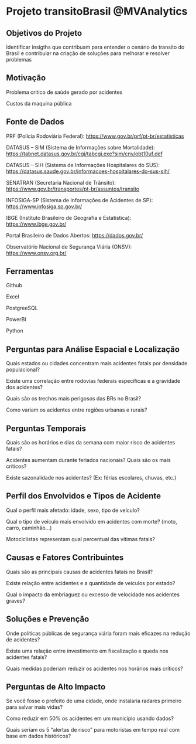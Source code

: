 # Projeto transitoBrasil @MVAnalytics

Objetivos do Projeto
--
Identificar insigths que contribuam para entender o cenário de transito do Brasil e contribuiar na criação de soluções para melhorar e resolver problemas

Motivação
--
Problema critico de saúde gerado por acidentes 

Custos da maquina pública

Fonte de Dados
--
PRF (Polícia Rodoviária Federal):
https://www.gov.br/prf/pt-br/estatisticas

DATASUS – SIM (Sistema de Informações sobre Mortalidade):
https://tabnet.datasus.gov.br/cgi/tabcgi.exe?sim/cnv/obt10uf.def

DATASUS – SIH (Sistema de Informações Hospitalares do SUS):
https://datasus.saude.gov.br/informacoes-hospitalares-do-sus-sih/

SENATRAN (Secretaria Nacional de Trânsito):
https://www.gov.br/transportes/pt-br/assuntos/transito

INFOSIGA-SP (Sistema de Informações de Acidentes de SP):
https://www.infosiga.sp.gov.br/

IBGE (Instituto Brasileiro de Geografia e Estatística):
https://www.ibge.gov.br/

Portal Brasileiro de Dados Abertos:
https://dados.gov.br/

Observatório Nacional de Segurança Viária (ONSV):
https://www.onsv.org.br/

Ferramentas
--
Github

Excel

PostgreeSQL

PowerBI

Python

Perguntas para Análise Espacial e Localização
--
Quais estados ou cidades concentram mais acidentes fatais por densidade populacional?

Existe uma correlação entre rodovias federais específicas e a gravidade dos acidentes?

Quais são os trechos mais perigosos das BRs no Brasil?

Como variam os acidentes entre regiões urbanas e rurais?

Perguntas Temporais
--
Quais são os horários e dias da semana com maior risco de acidentes fatais?

Acidentes aumentam durante feriados nacionais? Quais são os mais críticos?

Existe sazonalidade nos acidentes? (Ex: férias escolares, chuvas, etc.)

Perfil dos Envolvidos e Tipos de Acidente
--
Qual o perfil mais afetado: idade, sexo, tipo de veículo?

Qual o tipo de veículo mais envolvido em acidentes com morte? (moto, carro, caminhão...)

Motociclistas representam qual percentual das vítimas fatais?

Causas e Fatores Contribuintes
--
Quais são as principais causas de acidentes fatais no Brasil?

Existe relação entre acidentes e a quantidade de veículos por estado?

Qual o impacto da embriaguez ou excesso de velocidade nos acidentes graves?

Soluções e Prevenção
--
Onde políticas públicas de segurança viária foram mais eficazes na redução de acidentes?

Existe uma relação entre investimento em fiscalização e queda nos acidentes fatais?

Quais medidas poderiam reduzir os acidentes nos horários mais críticos?

Perguntas de Alto Impacto
--
Se você fosse o prefeito de uma cidade, onde instalaria radares primeiro para salvar mais vidas?

Como reduzir em 50% os acidentes em um município usando dados?

Quais seriam os 5 “alertas de risco” para motoristas em tempo real com base em dados históricos?


